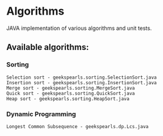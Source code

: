 # Algorithms
JAVA implementation of various algorithms and unit tests.

## Available algorithms:
### Sorting
    Selection sort - geekspearls.sorting.SelectionSort.java
    Insertion sort - geekspearls.sorting.InsertionSort.java
    Merge sort - geekspearls.sorting.MergeSort.java
    Quick sort - geekspearls.sorting.QuickSort.java
    Heap sort - geekspearls.sorting.HeapSort.java

### Dynamic Programming
    Longest Common Subsequence - geekspearls.dp.Lcs.java
    
